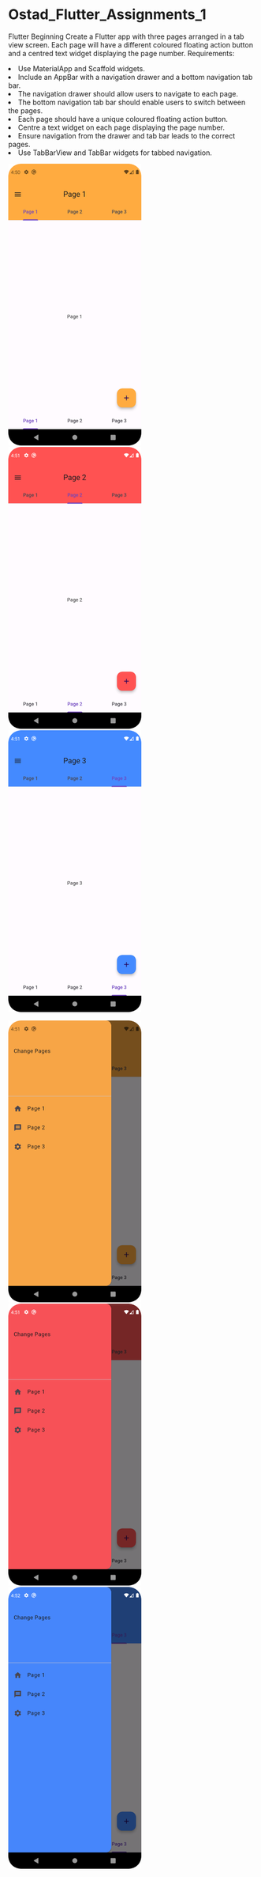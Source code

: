 # Ostad_Flutter_Assignments_1
Flutter Beginning
Create a Flutter app with three pages arranged in a tab view screen. Each page will
have a different coloured floating action button and a centred text widget displaying
the page number.
Requirements:
<li> Use MaterialApp and Scaffold widgets. </li>
<li> Include an AppBar with a navigation drawer and a bottom navigation tab bar. </li>
<li> The navigation drawer should allow users to navigate to each page. </li>
<li> The bottom navigation tab bar should enable users to switch between the pages. </li>
<li> Each page should have a unique coloured floating action button. </li>
<li> Centre a text widget on each page displaying the page number. </li>
<li> Ensure navigation from the drawer and tab bar leads to the correct pages. </li>
<li> Use TabBarView and TabBar widgets for tabbed navigation. </li>




<img src="screenshots/p1.png" alt="alt text" width="270" height="570">    <img src="screenshots/p2.png" alt="alt text" width="270" height="570">    <img src="screenshots/p3.png" alt="alt text" width="270" height="570">

<img src="screenshots/d1.png" alt="alt text" width="270" height="570">    <img src="screenshots/d2.png" alt="alt text" width="270" height="570">    <img src="screenshots/d3.png" alt="alt text" width="270" height="570">
